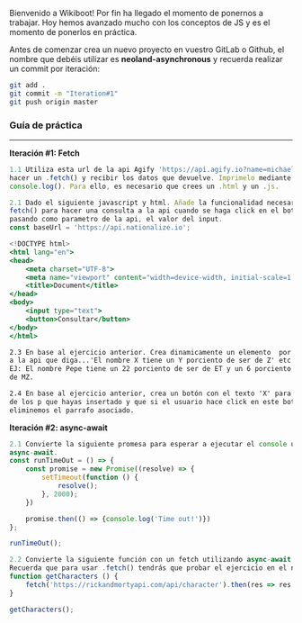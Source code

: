 Bienvenido a Wikiboot! Por fin ha llegado el momento de ponernos a trabajar. Hoy hemos avanzado mucho con los conceptos de JS y es el momento de ponerlos en práctica.

Antes de comenzar crea un nuevo proyecto en vuestro GitLab o Github, el nombre que debéis utilizar es **neoland-asynchronous** y recuerda realizar un commit por iteración:

```bash
git add .
git commit -m "Iteration#1"
git push origin master
```

### Guía de práctica

---

**Iteración #1: Fetch**

```jsx
1.1 Utiliza esta url de la api Agify 'https://api.agify.io?name=michael' para 
hacer un .fetch() y recibir los datos que devuelve. Imprimelo mediante un 
console.log(). Para ello, es necesario que crees un .html y un .js.

2.1 Dado el siguiente javascript y html. Añade la funcionalidad necesaria usando 
fetch() para hacer una consulta a la api cuando se haga click en el botón, 
pasando como parametro de la api, el valor del input.
const baseUrl = 'https://api.nationalize.io';

<!DOCTYPE html>
<html lang="en">
<head>
    <meta charset="UTF-8">
    <meta name="viewport" content="width=device-width, initial-scale=1.0">
    <title>Document</title>
</head>
<body>
    <input type="text">
    <button>Consultar</button>
</body>
</html>

2.3 En base al ejercicio anterior. Crea dinamicamente un elemento  por cada petición 
a la api que diga...'El nombre X tiene un Y porciento de ser de Z' etc etc.
EJ: El nombre Pepe tiene un 22 porciento de ser de ET y un 6 porciento de ser 
de MZ.

2.4 En base al ejercicio anterior, crea un botón con el texto 'X' para cada uno 
de los p que hayas insertado y que si el usuario hace click en este botón 
eliminemos el parrafo asociado.
```

**Iteración #2: async-await**

```jsx
2.1 Convierte la siguiente promesa para esperar a ejecutar el console usando 
async-await.
const runTimeOut = () => {
    const promise = new Promise((resolve) => {
        setTimeout(function () {
            resolve();
        }, 2000);
    })

    promise.then(() => {console.log('Time out!')})
};

runTimeOut();

2.2 Convierte la siguiente función con un fetch utilizando async-await. 
Recuerda que para usar .fetch() tendrás que probar el ejercicio en el navegador;
function getCharacters () {
    fetch('https://rickandmortyapi.com/api/character').then(res => res.json()).then(characters => console.log(characters));
}

getCharacters();

```